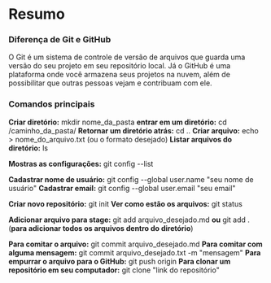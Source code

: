 # Resumo 

###  Diferença de Git e GitHub

O Git é um sistema de controle de versão de arquivos que guarda uma versão do seu projeto em seu repositório local. Já o GitHub é uma plataforma onde você armazena seus projetos na nuvem, além de possibilitar que outras pessoas vejam e contribuam com ele.


### Comandos principais 

**Criar diretório:** mkdir nome_da_pasta
**entrar em um diretório:** cd /caminho_da_pasta/
**Retornar um diretório atrás:** cd ..
**Criar arquivo:** echo > nome_do_arquivo.txt (ou o formato desejado)
**Listar arquivos do diretório:** ls

**Mostras as configurações:** git config --list

**Cadastrar nome de usuário:** git config --global user.name "seu nome de usuário"
**Cadastrar email:** git config --global user.email "seu email"

**Criar novo repositório:** git init
**Ver como estão os arquivos:** git status

**Adicionar arquivo para stage:** git add arquivo_desejado.md **ou** git add . (**para adicionar todos os arquivos dentro do diretório**)

**Para comitar o arquivo:** git commit arquivo_desejado.md
**Para comitar com alguma mensagem:** git commit arquivo_desejado.txt -m "mensagem"
**Para empurrar o arquivo para o GitHub:** git push origin
**Para clonar um repositório em seu computador:** git clone "link do repositório"







 
